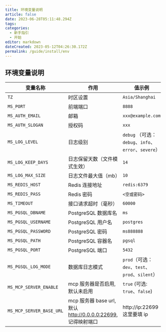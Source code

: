```yaml
---
title: 环境变量说明
article: false
date: 2023-06-28T05:11:48.294Z
tags:
categories:
  - 新手指引
  - 开始
editor: markdown
dateCreated: 2023-05-12T04:26:30.172Z
permalink: /guide/install/env
---
```


## 环境变量说明

| 变量名称                     | 作用                                                | 值示例                                          |
|--------------------------|---------------------------------------------------|----------------------------------------------|
| `TZ`                     | 时区设置                                              | `Asia/Shanghai`                              |
| `MS_PORT`                | 前端端口                                              | `8888`                                       |
| `MS_AUTH_EMAIL`          | 邮箱                                                | `xxx@example.com`                            |
| `MS_AUTH_SLOGAN`         | 授权码                                               | `xxx`                                        |
| `MS_LOG_LEVEL`           | 日志级别                                              | `debug` （可选：`debug`、`info`、`error`、`severe`） |
| `MS_LOG_KEEP_DAYS`       | 日志保留天数（文件模式生效）                                    | `14`                                         |
| `MS_LOG_MAX_SIZE`        | 日志文件最大值（mb）                                       | `10`                                         |
| `MS_REDIS_HOST`          | Redis 连接地址                                        | `redis:6379`                                 |
| `MS_REDIS_PASS`          | Redis 密码                                          | `<空或密码>`                                     |
| `MS_TIMEOUT`             | 接口请求超时（毫秒）                                        | `60000`                                      |
| `MS_PGSQL_DBNAME`        | PostgreSQL 数据库名                                   | `ms`                                         |
| `MS_PGSQL_USERNAME`      | PostgreSQL 用户名                                    | `postgres`                                   |
| `MS_PGSQL_PASSWORD`      | PostgreSQL 密码                                     | `ms888888`                                   |
| `MS_PGSQL_PATH`          | PostgreSQL 容器名                                    | `pgsql`                                      |
| `MS_PGSQL_PORT`          | PostgreSQL 端口                                     | `5432`                                       |
| `MS_PGSQL_LOG_MODE`      | 数据库日志模式                                           | `prod`（可选：`dev`、`test`、`prod`、`silent`）      |
| `MS_MCP_SERVER_ENABLE`   | mcp 服务器是否启用, 默认未启用                                | `true` (可选: `true`、`false`)                  |
| `MS_MCP_SERVER_BASE_URL` | mcp 服务器 base url, 默认 http://0.0.0.0:22699, 记得映射端口 | http://ip:22699 这里要填 ip                      |
